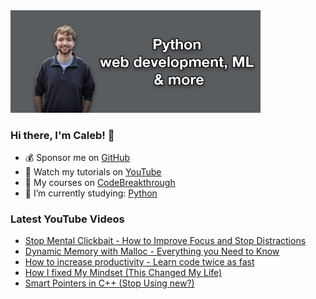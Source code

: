<img src="github-cover-photo-my-face.jpg" width="400px" />

### Hi there, I'm Caleb! 🍛

- 💰 Sponsor me on [GitHub](https://github.com/sponsors/CalebCurry)
- 🎥 Watch my tutorials on [YouTube](https://www.youtube.com/calebthevideomaker2)
- 📗 My courses on [CodeBreakthrough](https://www.codebreakthrough.com)
- 🤔 I’m currently studying: [Python](https://www.youtube.com/watch?v=s3IvdkCq2_c&t=4254s)

### Latest YouTube Videos
<!-- YOUTUBE:START -->
- [Stop Mental Clickbait - How to Improve Focus and Stop Distractions](https://www.youtube.com/watch?v=0XhIore_6Hw)
- [Dynamic Memory with Malloc - Everything you Need to Know](https://www.youtube.com/watch?v=GER0MmUdQbI)
- [How to increase productivity - Learn code twice as fast](https://www.youtube.com/watch?v=u4NrReheAz4)
- [How I fixed My Mindset &lpar;This Changed My Life&rpar;](https://www.youtube.com/watch?v=jViX0xWs-Y8)
- [Smart Pointers in C++ &lpar;Stop Using new?&rpar;](https://www.youtube.com/watch?v=x_eHJmdGQ_4)
<!-- YOUTUBE:END -->
